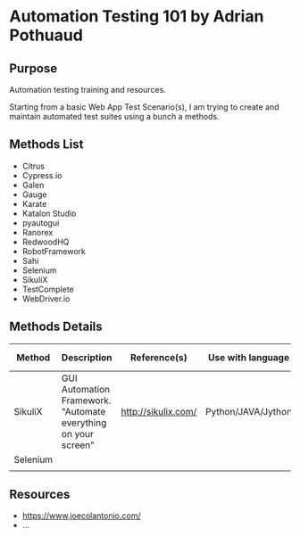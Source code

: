# Automation Testing 101 by Adrian Pothuaud

## Purpose

Automation testing training and resources.

Starting from a basic Web App Test Scenario(s), I am trying to create and maintain automated test suites using a bunch a methods.

## Methods List

- Citrus
- Cypress.io
- Galen
- Gauge
- Karate
- Katalon Studio
- pyautogui
- Ranorex
- RedwoodHQ
- RobotFramework
- Sahi
- Selenium
- SikuliX
- TestComplete
- WebDriver.io

## Methods Details

| Method   | Description                                                    | Reference(s)        | Use with language  | Web Automation | Rich client Automation | Complexity |
|----------|----------------------------------------------------------------|---------------------|--------------------|----------------|------------------------|------------|
| SikuliX  | GUI Automation Framework. "Automate everything on your screen" | http://sikulix.com/ | Python/JAVA/Jython | YES            | YES                    | 1          |
| Selenium |                                                                |                     |                    |                |                        |            |
|          |                                                                |                     |                    |                |                        |            |

## Resources

- https://www.joecolantonio.com/
- ...

